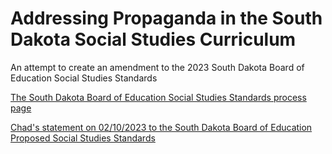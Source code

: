 # Addressing Propaganda in the South Dakota Social Studies Curriculum
An attempt to create an amendment to the 2023 South Dakota Board of Education Social Studies Standards

[The South Dakota Board of Education Social Studies Standards process page](https://doe.sd.gov/ContentStandards/ss-review.aspx)

[Chad's statement on 02/10/2023 to the South Dakota Board of Education Proposed Social Studies Standards](https://docs.google.com/document/d/1So-vo5EunCbOfDt85FQGALbGNoyRKSw6T9pomoRmH0Q/edit?usp=sharing)
